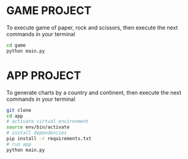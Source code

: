 # GAME PROJECT

To execute game of paper, rock and scissors, then execute the next commands in your terminal

```sh
cd game
python main.py
```

# APP PROJECT

To generate charts by a country and continent, then execute the next commands in your terminal

```sh
git clone
cd app
# activate virtual environment
source env/bin/activate
# install dependencies
pip install -r requirements.txt
# run app
python main.py
```